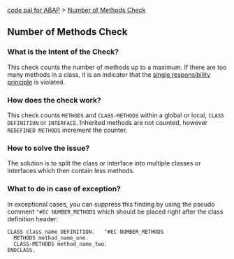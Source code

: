 [code pal for ABAP](../../README.md) > [Number of Methods Check](number-methods.md)

## Number of Methods Check

### What is the Intent of the Check?

This check counts the number of methods up to a maximum. If there are too many methods in a class, it is an indicator that the [single responsibility principle](https://en.wikipedia.org/wiki/Single_responsibility_principle) is violated.

### How does the check work?

This check counts `METHODS` and `CLASS-METHODS` within a global or local, `CLASS DEFINITION` or `INTERFACE`. Inherited methods are not counted, however `REDEFINED METHODS` increment the counter.

### How to solve the issue?

The solution is to split the class or interface into multiple classes or interfaces which then contain less methods.

### What to do in case of exception?

In exceptional cases, you can suppress this finding by using the pseudo comment `"#EC NUMBER_METHODS` which should be placed right after the class definition header:

```abap
CLASS class_name DEFINITION.   "#EC NUMBER_METHODS
  METHODS method_name_one.
  CLASS-METHODS method_name_two.
ENDCLASS.
```
